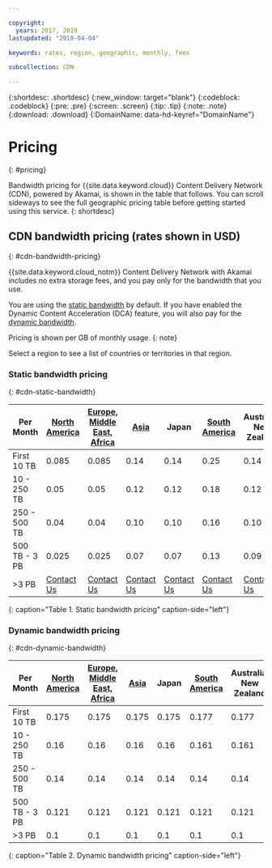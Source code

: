 ```yaml
---

copyright:
  years: 2017, 2019
lastupdated: "2019-04-04"

keywords: rates, region, geographic, monthly, fees

subcollection: CDN

---
```


{:shortdesc: .shortdesc}
{:new_window: target="blank"}
{:codeblock: .codeblock}
{:pre: .pre}
{:screen: .screen}
{:tip: .tip}
{:note: .note}
{:download: .download}
{:DomainName: data-hd-keyref="DomainName"}

# Pricing
{: #pricing}

Bandwidth pricing for {{site.data.keyword.cloud}} Content Delivery Network (CDN), powered by Akamai, is shown in the table that follows. You can scroll sideways to see the full geographic pricing table before getting started using this service.
{: shortdesc}

## CDN bandwidth pricing (rates shown in USD)
{: #cdn-bandwidth-pricing}

{{site.data.keyword.cloud_notm}} Content Delivery Network with Akamai includes no extra storage fees, and you pay only for the bandwidth that you use.

You are using the [static bandwidth](/docs/CDN?topic=CDN-pricing#cdn-static-bandwidth) by default. If you have enabled the Dynamic Content Acceleration (DCA) feature, you will also pay for the [dynamic bandwidth](/docs/CDN?topic=CDN-pricing#cdn-dynamic-bandwidth).

Pricing is shown per GB of monthly usage.
{: note}

Select a region to see a list of countries or territories in that region.

### Static bandwidth pricing
{: #cdn-static-bandwidth}

|Per Month| [North America](/docs/CDN?topic=CDN-north-american-region) | [Europe, Middle East, Africa](/docs/CDN?topic=CDN-emea-region) | [Asia](/docs/CDN?topic=CDN-asia-region) | Japan | [South America](/docs/CDN?topic=CDN-south-american-region) | Australia, New Zealand | India |
|-------|-----|-----|-----|-----|-----|----|-----|
|First 10 TB| 0.085 | 0.085 | 0.14 | 0.14 | 0.25 | 0.14 | 0.17 |
|10 - 250 TB | 0.05 | 0.05 | 0.12 | 0.12 | 0.18 | 0.12 | 0.11 |
|250 - 500 TB| 0.04 | 0.04 | 0.10 | 0.10 | 0.16 | 0.10 | 0.10 |
|500 TB - 3 PB| 0.025 | 0.025| 0.07 | 0.07 | 0.13 | 0.09 | 0.09 |
|\>3 PB| [Contact Us](https://www.ibm.com/account/reg/us-en/signup?formid=MAIL-wcp) | [Contact Us](https://www.ibm.com/account/reg/us-en/signup?formid=MAIL-wcp) | [Contact Us](https://www.ibm.com/account/reg/us-en/signup?formid=MAIL-wcp) | [Contact Us](https://www.ibm.com/account/reg/us-en/signup?formid=MAIL-wcp) | [Contact Us](https://www.ibm.com/account/reg/us-en/signup?formid=MAIL-wcp) | [Contact Us](https://www.ibm.com/account/reg/us-en/signup?formid=MAIL-wcp) | [Contact Us](https://www.ibm.com/account/reg/us-en/signup?formid=MAIL-wcp) |
{: caption="Table 1. Static bandwidth pricing" caption-side="left"}

### Dynamic bandwidth pricing
{: #cdn-dynamic-bandwidth}

|Per Month| [North America](/docs/CDN?topic=CDN-north-american-region) | [Europe, Middle East, Africa](/docs/CDN?topic=CDN-emea-region) | [Asia](/docs/CDN?topic=CDN-asia-region) | Japan | [South America](/docs/CDN?topic=CDN-south-american-region) | Australia, New Zealand | India |
|-------|-----|-----|-----|-----|-----|----|-----|
|First 10 TB| 0.175 | 0.175 | 0.175 | 0.175 | 0.177 | 0.177 | 0.177 |
|10 - 250 TB | 0.16 | 0.16 | 0.16 | 0.16 | 0.161 | 0.161 | 0.161 |
|250 - 500 TB| 0.14 | 0.14 | 0.14 | 0.14 | 0.14 | 0.14 | 0.14 |
|500 TB - 3 PB| 0.121 | 0.121| 0.121 | 0.121 | 0.121 | 0.121 | 0.121 |
|\>3 PB| 0.1|0.1|0.1|0.1|0.1|0.1|0.1|
{: caption="Table 2. Dynamic bandwidth pricing" caption-side="left"}
